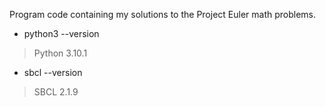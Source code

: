 Program code containing my solutions to the Project Euler math problems.

- python3 --version
> Python 3.10.1

- sbcl --version
> SBCL 2.1.9
